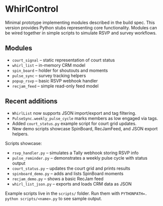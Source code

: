 # WhirlControl

Minimal prototype implementing modules described in the build spec.
This version provides Python stubs representing core functionality. Modules can
be wired together in simple scripts to simulate RSVP and survey workflows.

## Modules
- `court_signal` – static representation of court status
- `whirl_list` – in-memory CRM model
- `spin_board` – holder for shoutouts and moments
- `pulse_sync` – survey tracking helpers
- `popup_rsvp` – basic RSVP webhook handler
- `recjam_feed` – simple read-only feed model

## Recent additions
- `WhirlList` now supports JSON import/export and tag filtering.
- `PulseSync.weekly_pulse_cycle` marks members as low engaged via tags.
- Added `court_status.py` example script for court grid updates.
- New demo scripts showcase SpinBoard, RecJamFeed, and JSON export helpers.

Scripts showcase:

- `rsvp_handler.py` – simulates a Tally webhook storing RSVP info
- `pulse_reminder.py` – demonstrates a weekly pulse cycle with status output
- `court_status.py` – updates the court grid and prints results
- `spinboard_demo.py` – adds and lists SpinBoard moments
- `recjam_demo.py` – shows a basic RecJam feed
- `whirl_list_json.py` – exports and loads CRM data as JSON

Example scripts live in the `scripts/` folder. Run them with `PYTHONPATH=. python
scripts/<name>.py` to see sample output.
